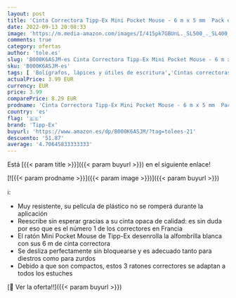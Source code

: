 ```yaml
---
layout: post
title: 'Cinta Correctora Tipp-Ex Mini Pocket Mouse - 6 m x 5 mm  Pack de 2+1'
date: 2022-09-13 20:08:33
image: 'https://m.media-amazon.com/images/I/415pk7GBUnL._SL500_._SL400_.jpg'
comments: true
category: ofertas
author: 'tole.es'
slug: 'B000K6ASJM-es Cinta Correctora Tipp-Ex Mini Pocket Mouse - 6 m x 5 mm...'
sku: 'B000K6ASJM-es'
tags: [ 'Bolígrafos, lápices y útiles de escritura','Cintas correctoras de tinta','Correctores y gomas de borrar','Oficina y papelería','tipp-ex','🇪🇸', ]
actualPrice: 3.99 EUR
currency: EUR
price: 3.99
comparePrice: 8.29 EUR
prodname: 'Cinta Correctora Tipp-Ex Mini Pocket Mouse - 6 m x 5 mm  Pack de 2+1'
country: 'es'
flag: '🇪🇸'
brand: 'Tipp-Ex'
buyurl: 'https://www.amazon.es/dp/B000K6ASJM/?tag=tolees-21'
descuento: '51.87'
average: '4.70645833333333'
---
```


Está [{{< param title >}}]({{< param buyurl >}}) en el siguiente enlace!

[![{{< param prodname >}}]({{< param image >}})]({{< param buyurl >}})

ℹ️:

- Muy resistente, su película de plástico no se romperá durante la aplicación
- Reescribe sin esperar gracias a su cinta opaca de calidad: es sin duda por eso que es el número 1 de los correctores en Francia
- El ratón Mini Pocket Mouse de Tipp-Ex desenrolla la alfombrilla blanca con sus 6 m de cinta correctora
- Se desliza perfectamente sin bloquearse y es adecuado tanto para diestros como para zurdos
- Debido a que son compactos, estos 3 ratones correctores se adaptan a todos los estuches

[🛒 Ver la oferta!!]({{< param buyurl >}})

